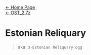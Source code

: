 [← Home Page](../../README.md)  
[← OST_2.7z](../ost_2-7z.md)

# Estonian Reliquary
> aka: `3-Estonian Reliquary.ogg`